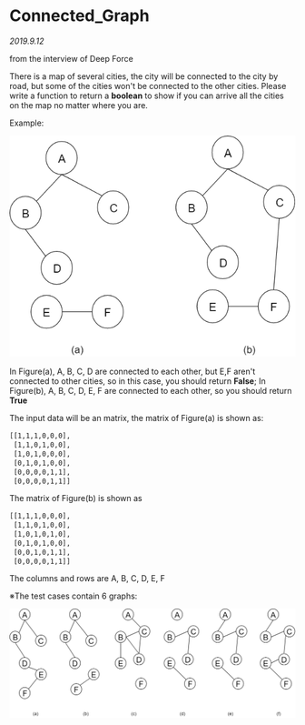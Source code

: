 # Connected_Graph

*2019.9.12* 

from the interview of Deep Force

There is a map of several cities, the city will be connected to the city by road, but some of the cities won't be connected to the other cities.
Please write a function to return a **boolean** to show if you can arrive all the cities on the map no matter where you are.

Example:

![image](https://github.com/due32101/Interview_test/blob/master/connected_graph/images/example.png)

In Figure(a), A, B, C, D are connected to each other, but E,F aren't connected to other cities, so in this case, you should return **False**; In Figure(b), A, B, C, D, E, F are connected to each other, so you should return **True**

The input data will be an matrix, the matrix of Figure(a) is shown as:
```
[[1,1,1,0,0,0],
 [1,1,0,1,0,0],
 [1,0,1,0,0,0],
 [0,1,0,1,0,0],
 [0,0,0,0,1,1],
 [0,0,0,0,1,1]]
```
The matrix of Figure(b) is shown as
```
[[1,1,1,0,0,0],
 [1,1,0,1,0,0],
 [1,0,1,0,1,0],
 [0,1,0,1,0,0],
 [0,0,1,0,1,1],
 [0,0,0,0,1,1]]
```
The columns and rows are A, B, C, D, E, F


※The test cases contain 6 graphs:

![image](https://github.com/due32101/Interview_test/blob/master/connected_graph/images/connect_test.png)
